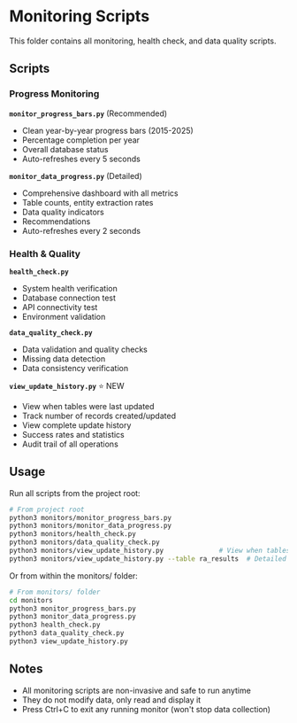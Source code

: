 # Monitoring Scripts

This folder contains all monitoring, health check, and data quality scripts.

## Scripts

### Progress Monitoring

**`monitor_progress_bars.py`** (Recommended)
- Clean year-by-year progress bars (2015-2025)
- Percentage completion per year
- Overall database status
- Auto-refreshes every 5 seconds

**`monitor_data_progress.py`** (Detailed)
- Comprehensive dashboard with all metrics
- Table counts, entity extraction rates
- Data quality indicators
- Recommendations
- Auto-refreshes every 2 seconds

### Health & Quality

**`health_check.py`**
- System health verification
- Database connection test
- API connectivity test
- Environment validation

**`data_quality_check.py`**
- Data validation and quality checks
- Missing data detection
- Data consistency verification

**`view_update_history.py`** ⭐ NEW
- View when tables were last updated
- Track number of records created/updated
- View complete update history
- Success rates and statistics
- Audit trail of all operations

## Usage

Run all scripts from the project root:

```bash
# From project root
python3 monitors/monitor_progress_bars.py
python3 monitors/monitor_data_progress.py
python3 monitors/health_check.py
python3 monitors/data_quality_check.py
python3 monitors/view_update_history.py              # View when tables were last updated
python3 monitors/view_update_history.py --table ra_results  # Detailed stats for specific table
```

Or from within the monitors/ folder:

```bash
# From monitors/ folder
cd monitors
python3 monitor_progress_bars.py
python3 monitor_data_progress.py
python3 health_check.py
python3 data_quality_check.py
python3 view_update_history.py
```

## Notes

- All monitoring scripts are non-invasive and safe to run anytime
- They do not modify data, only read and display it
- Press Ctrl+C to exit any running monitor (won't stop data collection)
